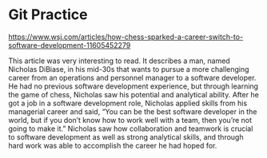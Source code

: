# Git Practice
https://www.wsj.com/articles/how-chess-sparked-a-career-switch-to-software-development-11605452279

This article was very interesting to read. It describes a man, named Nicholas DiBiase, in his mid-30s that wants to pursue a more challenging career from an operations and personnel manager to a software developer. He had no previous software development experience, but through learning the game of chess, Nicholas saw his potential and analytical ability. After he got a job in a software development role, Nicholas applied skills from his managerial career and said, “You can be the best software developer in the world, but if you don’t know how to work well with a team, then you’re not going to make it.” Nicholas saw how collaboration and teamwork is crucial to software development as well as strong analytical skills, and through hard work was able to accomplish the career he had hoped for.
